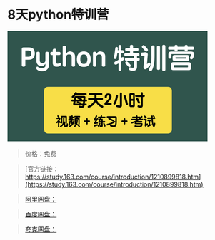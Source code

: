 # 8天python特训营

![img](../../../assets/study163/free/33f1ea755cf847f6b68d4195f82e3650.png)

> 价格：免费

> [官方链接：https://study.163.com/course/introduction/1210899818.htm](https://study.163.com/course/introduction/1210899818.htm)

> [阿里网盘：]()

> [百度网盘：]()

> [夸克网盘：]()
